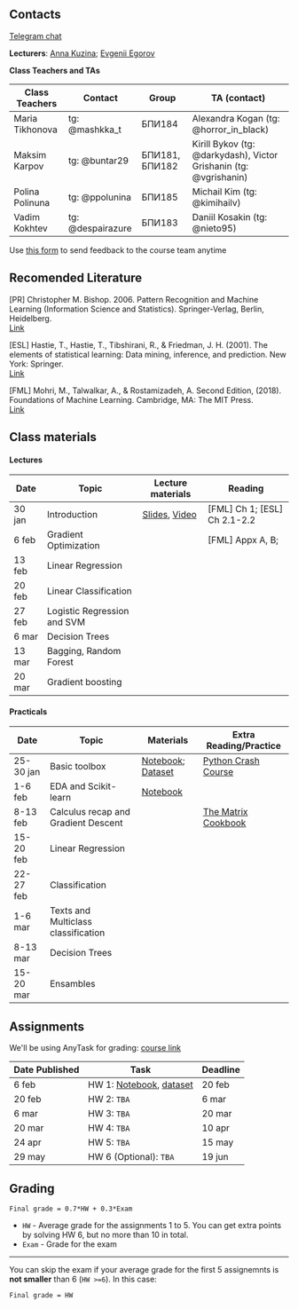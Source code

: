 
## Contacts

[Telegram chat](https://t.me/ml_se21)

**Lecturers**: [Anna Kuzina](https://akuzina.github.io/); [Evgenii Egorov](https://evgenii-egorov.github.io/)

**Class Teachers and TAs**

| Class Teachers | Contact | Group| TA (contact)|  
|----------------|---------|------|-------|
|Maria Tikhonova|tg: @mashkka_t|БПИ184|Alexandra Kogan (tg: @horror_in_black)|
|Maksim Karpov|tg: @buntar29|БПИ181, БПИ182 |Kirill Bykov (tg: @darkydash), Victor Grishanin (tg: @vgrishanin)|
|Polina Polinuna|tg: @ppolunina|БПИ185|Michail Kim (tg: @kimihailv)|
|Vadim Kokhtev|tg: @despairazure|БПИ183|Daniil Kosakin (tg: @nieto95)|


Use [this form](https://forms.gle/KeGbnntmsPcQXzhX6) to send feedback to the course team anytime 

## Recomended Literature

[PR] Christopher M. Bishop. 2006. Pattern Recognition and Machine Learning (Information Science and Statistics). Springer-Verlag, Berlin, Heidelberg.\
[Link](http://users.isr.ist.utl.pt/~wurmd/Livros/school/Bishop%20-%20Pattern%20Recognition%20And%20Machine%20Learning%20-%20Springer%20%202006.pdf)

[ESL] Hastie, T., Hastie, T., Tibshirani, R., & Friedman, J. H. (2001). The elements of statistical learning: Data mining, inference, and prediction. New York: Springer.\
[Link](https://web.stanford.edu/~hastie/Papers/ESLII.pdf)

[FML] Mohri, M., Talwalkar, A., & Rostamizadeh, A. Second Edition, (2018). Foundations of Machine Learning. Cambridge, MA: The MIT Press.\
[Link](https://cs.nyu.edu/~mohri/mlbook/)

## Class materials

#### Lectures

| Date | Topic | Lecture materials| Reading|
|------|-------|------------------|--------|
|30 jan|Introduction| [Slides](lectures/lecture1_intro.pdf), [Video](https://youtu.be/DeV6oMR84CM) |[FML] Ch 1; [ESL] Ch 2.1-2.2 |
|6 feb|Gradient Optimization|  | [FML] Appx A, B;|
|13 feb|Linear Regression|  |   |
|20 feb|Linear Classification|  ||   
|27 feb|Logistic Regression and SVM|  |   |
|6 mar|Decision Trees|  |   |
|13 mar|Bagging, Random Forest|  |   |
|20 mar|Gradient boosting|  |   |

#### Practicals

| Date | Topic | Materials| Extra Reading/Practice|  
|------|-------|----------|-----------------------|
|25-30 jan|Basic toolbox| [Notebook](practicals/Seminar_1/01_HSE_PE_Intro_to_Python_v4.ipynb); [Dataset](https://drive.google.com/drive/folders/1LeZ6JutPcRELcTi198AJe2n0tvgh_AAD?usp=sharing)|[Python Crash Course](practicals/Seminar_1/Additional_notebooks/)|
|1-6 feb|EDA and Scikit-learn| [Notebook](practicals/Seminar_2/02_HSE_SE_EDA_v1.ipynb) ||
|8-13 feb|Calculus recap and Gradient Descent|  |[The Matrix Cookbook](http://www.math.uwaterloo.ca/~hwolkowi//matrixcookbook.pdf)|
|15-20 feb|Linear Regression|  ||
|22-27 feb|Classification|  ||
|1-6 mar|Texts and Multiclass classification|  ||
|8-13 mar|Decision Trees|  ||
|15-20 mar|Ensambles|  ||

## Assignments

We'll be using AnyTask for grading: [course link](https://anytask.org/course/769) 

| Date Published| Task | Deadline | 
|----------------|---------|---------|
|  6 feb  |HW 1: [Notebook](hw/hw_1/task.ipynb), [dataset](hw/hw_1/titanic.csv)| 20 feb|
|  20 feb |HW 2: `TBA`| 6 mar|
|  6 mar  |HW 3: `TBA`| 20 mar|
|  20 mar |HW 4: `TBA`| 10 apr|
|  24 apr |HW 5: `TBA`| 15 may|
|  29 may |HW 6 (Optional): `TBA`| 19 jun|



## Grading
```Final grade = 0.7*HW + 0.3*Exam```

* `HW` - Average grade for the assignments 1 to 5. 
You can get extra points by solving HW 6, but no more than 10 in total. 
* `Exam` -  Grade for the exam
 
 ---
 
You can skip the exam if your average grade for the first 5 assignemnts is **not smaller** than 6 (`HW >=6`). 
In this case:

```Final grade = HW```
